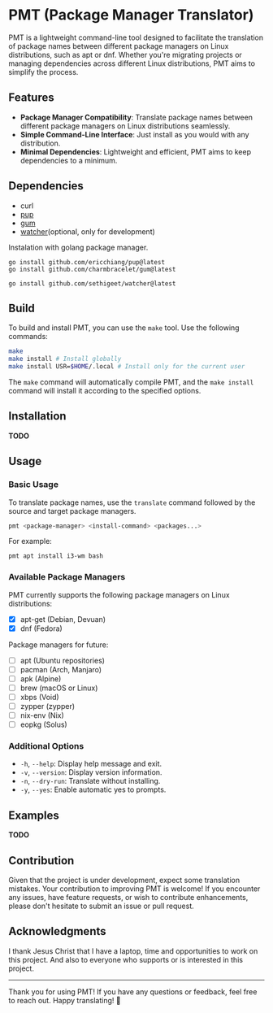 # PMT (Package Manager Translator)

PMT is a lightweight command-line tool designed to facilitate the translation of package names between different package managers on Linux distributions, such as apt or dnf. Whether you're migrating projects or managing dependencies across different Linux distributions, PMT aims to simplify the process.

## Features

- **Package Manager Compatibility**: Translate package names between different package managers on Linux distributions seamlessly.
- **Simple Command-Line Interface**: Just install as you would with any distribution.
- **Minimal Dependencies**: Lightweight and efficient, PMT aims to keep dependencies to a minimum.

## Dependencies

- curl
- [pup](https://github.com/ericchiang/pup)
- [gum](https://github.com/charmbracelet/gum)
- [watcher](https://github.com/sethigeet/watcher)(optional, only for development)

Instalation with golang package manager.

```
go install github.com/ericchiang/pup@latest
go install github.com/charmbracelet/gum@latest
```
```
go install github.com/sethigeet/watcher@latest
```

## Build

To build and install PMT, you can use the `make` tool. Use the following commands:

```bash
make
make install # Install globally
make install USR=$HOME/.local # Install only for the current user
```

The `make` command will automatically compile PMT, and the `make install` command will install it according to the specified options.

## Installation

**TODO**

## Usage

### Basic Usage

To translate package names, use the `translate` command followed by the source and target package managers.

```bash
pmt <package-manager> <install-command> <packages...>
```

For example:

```bash
pmt apt install i3-wm bash
```

### Available Package Managers

PMT currently supports the following package managers on Linux distributions:

- [X] apt-get (Debian, Devuan)
- [X] dnf (Fedora)

Package managers for future:

- [ ] apt (Ubuntu repositories)
- [ ] pacman (Arch, Manjaro)
- [ ] apk (Alpine)
- [ ] brew (macOS or Linux)
- [ ] xbps (Void)
- [ ] zypper (zypper)
- [ ] nix-env (Nix)
- [ ] eopkg (Solus)

### Additional Options

- `-h`, `--help`: Display help message and exit.
- `-v`, `--version`: Display version information.
- `-n`, `--dry-run`: Translate without installing.
- `-y`, `--yes`: Enable automatic yes to prompts.

## Examples

**TODO**

## Contribution

Given that the project is under development, expect some translation mistakes. Your contribution to improving PMT is welcome! If you encounter any issues, have feature requests, or wish to contribute enhancements, please don't hesitate to submit an issue or pull request.

## Acknowledgments

I thank Jesus Christ that I have a laptop, time and opportunities to work on this project. And also to everyone who supports or is interested in this project.

---

Thank you for using PMT! If you have any questions or feedback, feel free to reach out. Happy translating! 🚀
